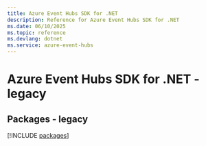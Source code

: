```yaml
---
title: Azure Event Hubs SDK for .NET
description: Reference for Azure Event Hubs SDK for .NET
ms.date: 06/10/2025
ms.topic: reference
ms.devlang: dotnet
ms.service: azure-event-hubs
---
```

# Azure Event Hubs SDK for .NET - legacy
## Packages - legacy
[!INCLUDE [packages](event-hubs-index.md)]
